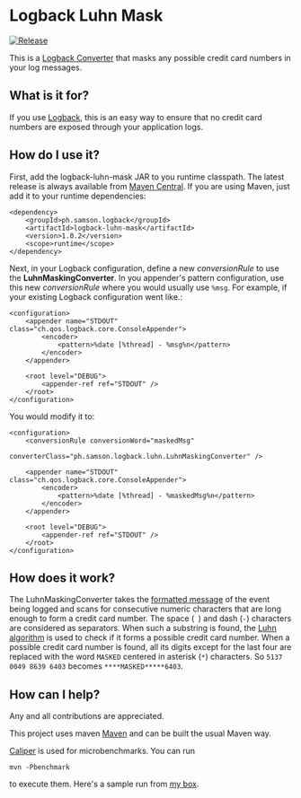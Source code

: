 # Logback Luhn Mask

[![Release](https://jitpack.io/v/com.github.paymaya/logback-luhn-mask.svg)](https://jitpack.io/#com.github.paymaya/logback-luhn-mask)

This is a [Logback Converter](http://logback.qos.ch/manual/layouts.html#customConversionSpecifier)
that masks any possible credit card numbers in your log messages.

## What is it for?

If you use [Logback](http://logback.qos.ch/), this is an easy way to ensure
that no credit card numbers are exposed through your application logs.

## How do I use it?

First, add the logback-luhn-mask JAR to you runtime classpath. The latest
release is always available from [Maven Central](http://search.maven.org/#search%7Cga%7C1%7Cph.samson.logback).
If you are using Maven, just add it to your runtime dependencies:

    <dependency>
        <groupId>ph.samson.logback</groupId>
        <artifactId>logback-luhn-mask</artifactId>
        <version>1.0.2</version>
        <scope>runtime</scope>
    </dependency>

Next, in your Logback configuration, define a new *conversionRule* to use the
**LuhnMaskingConverter**. In you appender's pattern configuration, use this new
*conversionRule* where you would usually use `%msg`. For example, if your
existing Logback configuration went like.:

    <configuration>
        <appender name="STDOUT" class="ch.qos.logback.core.ConsoleAppender">
            <encoder>
                <pattern>%date [%thread] - %msg%n</pattern>
            </encoder>
        </appender>

        <root level="DEBUG">
            <appender-ref ref="STDOUT" />
        </root>
    </configuration>

You would modify it to:

    <configuration>
        <conversionRule conversionWord="maskedMsg" 
                converterClass="ph.samson.logback.luhn.LuhnMaskingConverter" />

        <appender name="STDOUT" class="ch.qos.logback.core.ConsoleAppender">
            <encoder>
                <pattern>%date [%thread] - %maskedMsg%n</pattern>
            </encoder>
        </appender>

        <root level="DEBUG">
            <appender-ref ref="STDOUT" />
        </root>
    </configuration>

## How does it work?

The LuhnMaskingConverter takes the [formatted message](http://logback.qos.ch/apidocs/ch/qos/logback/classic/spi/ILoggingEvent.html#getFormattedMessage%28%29)
of the event being logged and scans for consecutive numeric characters that
are long enough to form a credit card number. The space (` `) and dash (`-`)
characters are considered as separators. When such a substring is found, the
[Luhn algorithm](http://en.wikipedia.org/wiki/Luhn_algorithm) is used to check
if it forms a possible credit card number. When a possible credit card number
is found, all its digits except for the last four are replaced with the word
`MASKED` centered in asterisk (`*`) characters. So `5137 0049 8639 6403`
becomes `****MASKED*****6403`.

## How can I help?

Any and all contributions are appreciated.

This project uses maven [Maven](http://maven.apache.org/) and can be built the
usual Maven way.

[Caliper](https://code.google.com/p/caliper/) is used for microbenchmarks. You
can run

    mvn -Pbenchmark

to execute them. Here's a sample run from [my box](https://microbenchmarks.appspot.com/runs/0f18d6d6-452e-4d5a-a4b9-39352ddb86cf).
